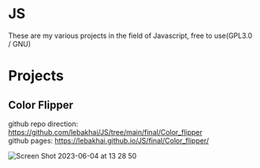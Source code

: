 # JS
These are my various projects in the field of Javascript, free to use(GPL3.0 / GNU)

# Projects
## Color Flipper

github repo direction: https://github.com/lebakhai/JS/tree/main/final/Color_flipper <br>
github pages: https://lebakhai.github.io/JS/final/Color_flipper/


![Screen Shot 2023-06-04 at 13 28 50](https://github.com/lebakhai/JS/assets/97871575/8b8a6239-0d35-4ff1-a1a2-004252bc4947)
